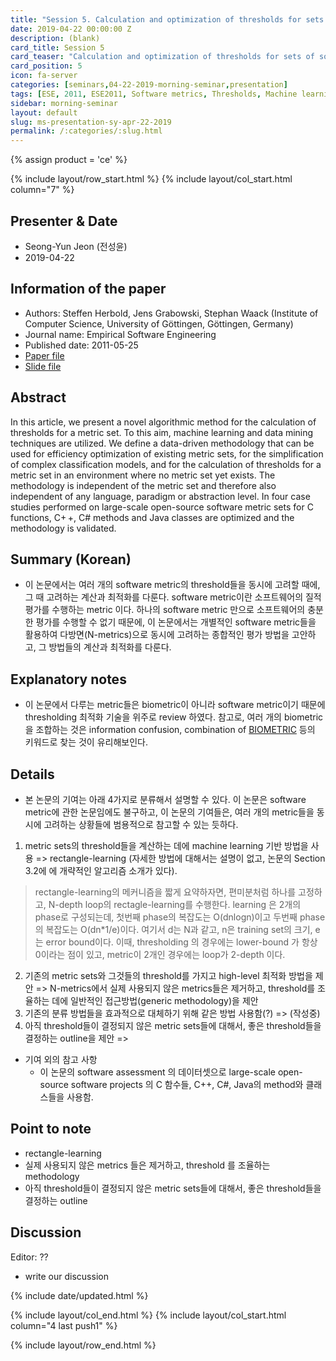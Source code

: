 ```yaml
---
title: "Session 5. Calculation and optimization of thresholds for sets of software metrics"
date: 2019-04-22 00:00:00 Z
description: (blank)
card_title: Session 5
card_teaser: "Calculation and optimization of thresholds for sets of software metrics"
card_position: 5
icon: fa-server
categories: [seminars,04-22-2019-morning-seminar,presentation]
tags: [ESE, 2011, ESE2011, Software metrics, Thresholds, Machine learning, PAC]
sidebar: morning-seminar
layout: default
slug: ms-presentation-sy-apr-22-2019
permalink: /:categories/:slug.html
---
```


{% assign product = 'ce' %}

{% include layout/row_start.html %}
{% include layout/col_start.html column="7" %}

## Presenter & Date
- Seong-Yun Jeon (전성윤)
- 2019-04-22
## Information of the paper
- Authors: Steffen Herbold, Jens Grabowski, Stephan Waack (Institute of Computer Science, University of Göttingen, Göttingen, Germany)
- Journal name: Empirical Software Engineering
- Published date: 2011-05-25
- [Paper file](https://link.springer.com/content/pdf/10.1007%2Fs10664-011-9162-z.pdf)
- [Slide file](https://www.swe.informatik.uni-goettingen.de/sites/default/files/publications/Slides-CalculationOptimizationOfMetricSets.pdf)

## Abstract
In this article, we present a novel algorithmic method for the calculation of thresholds for a metric set. To this aim, machine learning and data mining techniques are utilized. We define a data-driven methodology that can be used for efficiency optimization of existing metric sets, for the simplification of complex classification models, and for the calculation of thresholds for a metric set in an environment where no metric set yet exists. The methodology is independent of the metric set and therefore also independent of any language, paradigm or abstraction level. In four case studies performed on large-scale open-source software metric sets for C functions, C+ +, C# methods and Java classes are optimized and the methodology is validated.

## Summary (Korean)
- 이 논문에서는 여러 개의 software metric의 threshold들을 동시에 고려할 때에, 그 때 고려하는 계산과 최적화를 다룬다. software metric이란 소프트웨어의 질적 평가를 수행하는 metric 이다. 하나의 software metric 만으로 소프트웨어의 충분한 평가를 수행할 수 없기 때문에, 이 논문에서는 개별적인 software metric들을 활용하여 다방면(N-metrics)으로 동시에 고려하는 종합적인 평가 방법을 고안하고, 그 방법들의 계산과 최적화를 다룬다.

## Explanatory notes
- 이 논문에서 다루는 metric들은 biometric이 아니라 software metric이기 때문에 thresholding 최적화 기술을 위주로 review 하였다. 참고로, 여러 개의 biometric을 조합하는 것은 information confusion, combination of [BIOMETRIC](https://doi.org/10.1016/j.inffus.2016.05.003) 등의 키워드로 찾는 것이 유리해보인다.

## Details
- 본 논문의 기여는 아래 4가지로 분류해서 설명할 수 있다. 이 논문은 software metric에 관한 논문임에도 불구하고, 이 논문의 기여들은, 여러 개의 metric들을 동시에 고려하는 상황들에 범용적으로 참고할 수 있는 듯하다.
1. metric sets의 threshold들을 계산하는 데에 machine learning 기반 방법을 사용
  => rectangle-learning (자세한 방법에 대해서는 설명이 없고, 논문의 Section 3.2에 에 개략적인 알고리즘 소개가 있다). 
> rectangle-learning의 메커니즘을 짧게 요약하자면, 편미분처럼 하나를 고정하고, N-depth loop의 rectagle-learning를 수행한다. learning 은 2개의 phase로 구성되는데, 첫번째 phase의 복잡도는 O(dnlogn)이고 두번째 phase의 복잡도는 O(dn*1/e)이다. 여기서 d는 N과 같고, n은 training set의 크기, e는 error bound이다. 이때, thresholding 의 경우에는 lower-bound 가 항상 0이라는 점이 있고, metric이 2개인 경우에는 loop가 2-depth 이다. 
2. 기존의 metric sets와 그것들의 threshold를 가지고 high-level 최적화 방법을 제안
  => N-metrics에서 실제 사용되지 않은 metrics들은 제거하고, threshold를 조율하는 데에 일반적인 접근방법(generic methodology)을 제안
3. 기존의 분류 방법들을 효과적으로 대체하기 위해 같은 방법 사용함(?)
  => (작성중)
4. 아직 threshold들이 결정되지 않은 metric sets들에 대해서, 좋은 threshold들을 결정하는 outline을 제안
  => 
- 기여 외의 참고 사항
  - 이 논문의 software assessment 의 데이터셋으로 large-scale open-source software projects 의 C 함수들, C++, C#, Java의 method와 클래스들을 사용함.

## Point to note
- rectangle-learning
- 실제 사용되지 않은 metrics 들은 제거하고, threshold 를 조율하는 methodology
- 아직 threshold들이 결정되지 않은 metric sets들에 대해서, 좋은 threshold들을 결정하는 outline

## Discussion
Editor: ??
+ write our discussion

{% include date/updated.html %}

{% include layout/col_end.html %}
{% include layout/col_start.html column="4 last push1" %}

{% include layout/row_end.html %}
